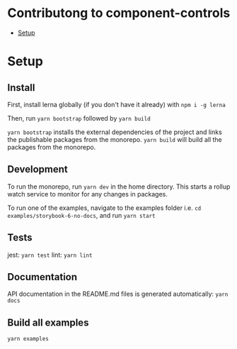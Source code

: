 # Contributong to component-controls

- [Setup](#setup)

# Setup

## Install

First, install lerna globally (if you don't have it already) with `npm i -g lerna`

Then, run `yarn bootstrap` followed by `yarn build`

`yarn bootstrap` installs the external dependencies of the project and links the publishable packages from the monorepo. `yarn build` will build all the packages from the monorepo.

## Development

To run the monorepo, run `yarn dev` in the home directory. This starts a rollup watch service to monitor for any changes in packages.

To run one of the examples, navigate to the examples folder i.e. `cd examples/storybook-6-no-docs`, and run `yarn start`

## Tests

jest: `yarn test`
lint: `yarn lint`

## Documentation

API documentation in the README.md files is generated automatically: `yarn docs`

## Build all examples

`yarn examples`
